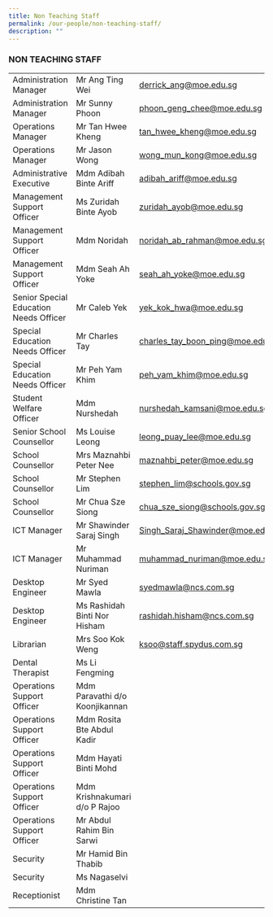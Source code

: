 ```yaml
---
title: Non Teaching Staff
permalink: /our-people/non-teaching-staff/
description: ""
---
```

### NON TEACHING STAFF

||||
|--- |--- |--- |
| Administration Manager | Mr Ang Ting Wei | [derrick\_ang@moe.edu.sg](mailto:derrick_ang@moe.edu.sg)  |
| Administration Manager | Mr Sunny Phoon | [phoon\_geng\_chee@moe.edu.sg](mailto:phoon_geng_chee@moe.edu.sg) |
| Operations Manager | Mr Tan Hwee Kheng  | [tan\_hwee\_kheng@moe.edu.sg](mailto:tan_hwee_kheng@moe.edu.sg) |
| Operations Manager | Mr Jason Wong  | [wong\_mun\_kong@moe.edu.sg](mailto:wong_mun_kong@moe.edu.sg) |
| Administrative Executive | Mdm Adibah Binte Ariff | [adibah\_ariff@moe.edu.sg](mailto:adibah_ariff@moe.edu.sg) |
| Management Support Officer  | Ms Zuridah Binte Ayob | [zuridah\_ayob@moe.edu.sg](mailto:Zuridah_AYOB@moe.edu.sg) |
| Management Support Officer | Mdm Noridah | [noridah\_ab\_rahman@moe.edu.sg](mailto:noridah_ab_rahman@moe.edu.sg) |
| Management Support Officer | Mdm Seah Ah Yoke | [seah\_ah\_yoke@moe.edu.sg](mailto:seah_ah_yoke@moe.edu.sg)  |
| Senior Special Education Needs Officer | Mr Caleb Yek | [yek\_kok\_hwa@moe.edu.sg](mailto:yek_kok_hwa@moe.edu.sg) |
| Special Education Needs Officer | Mr Charles Tay | [charles\_tay\_boon\_ping@moe.edu.sg](mailto:charles_tay_boon_ping@moe.edu.sg) |
| Special Education Needs Officer | Mr Peh Yam Khim  | [peh\_yam\_khim@moe.edu.sg](mailto:peh_yam_khim@moe.edu.sg)  |
| Student Welfare Officer | Mdm Nurshedah  | [nurshedah\_kamsani@moe.edu.sg](mailto:nurshedah_kamsani@moe.edu.sg) |
| Senior School Counsellor | Ms Louise Leong | [leong\_puay\_lee@moe.edu.sg](mailto:leong_puay_lee@moe.edu.sg)   |
| School Counsellor | Mrs Maznahbi Peter Nee  | [maznahbi\_peter@moe.edu.sg](mailto:maznahbi_peter@moe.edu.sg) |
| School Counsellor | Mr Stephen Lim | [stephen\_lim@schools.gov.sg](mailto:stephen_lim@schools.gov.sg) |
| School Counsellor | Mr Chua Sze Siong  | [chua\_sze\_siong@schools.gov.sg](mailto:chua_sze_siong@schools.gov.sg) |
| ICT Manager  | Mr Shawinder  Saraj Singh| [Singh_Saraj_Shawinder@moe.edu.sg](mailto:Singh_Saraj_Shawinder@moe.edu.sg)
| ICT Manager  | Mr Muhammad Nuriman  | [muhammad\_nuriman@moe.edu.sg](mailto:muhammad_nuriman@moe.edu.sg)             
| Desktop Engineer  | Mr Syed Mawla  | [syedmawla@ncs.com.sg](mailto:syedmawla@ncs.com.sg)  |
| Desktop Engineer | Ms Rashidah Binti Nor Hisham  | [rashidah.hisham@ncs.com.sg](mailto:rashidah.hisham@ncs.com.sg) |
| Librarian | Mrs Soo Kok Weng  | [ksoo@staff.spydus.com.sg](mailto:ksoo@staff.spydus.com.sg)  |
| Dental Therapist | Ms Li Fengming |   |
| Operations Support Officer  | Mdm Paravathi d/o Koonjikannan  |   |
| Operations Support Officer  | Mdm Rosita Bte Abdul Kadir |   |
| Operations Support Officer | Mdm Hayati Binti Mohd |   |
| Operations Support Officer | Mdm Krishnakumari d/o P Rajoo  |   |
| Operations Support Officer | Mr Abdul Rahim Bin Sarwi |   |
| Security | Mr Hamid Bin Thabib |   |
| Security | Ms Nagaselvi |   |
| Receptionist  | Mdm Christine Tan |